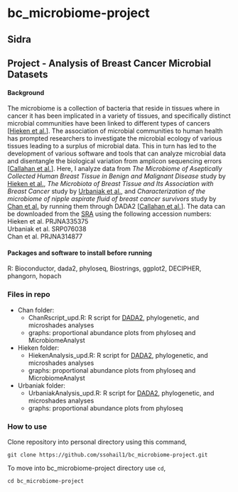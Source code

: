 # bc_microbiome-project
## Sidra 
## Project - Analysis of Breast Cancer Microbial Datasets
#### Background
The microbiome is a collection of bacteria that reside in tissues where in cancer it has been implicated in a variety of tissues, and specifically distinct microbial communities have been linked to different types of cancers [[Hieken et al.](https://www.ncbi.nlm.nih.gov/pmc/articles/PMC4971513/)]. The association of microbial communities to human health has prompted researchers to investigate the microbial ecology of various tissues leading to a surplus of microbial data. This in turn has led to the development of various software and tools that can analyze microbial data and disentangle the biological variation from amplicon sequencing errors [[Callahan et al.](https://www.ncbi.nlm.nih.gov/pmc/articles/PMC4927377/)]. Here, I analyze data from _The Microbiome of Aseptically Collected Human Breast Tissue in Benign and Malignant Disease_ study by [Hieken et al.](https://www.ncbi.nlm.nih.gov/pmc/articles/PMC4971513/),  _The Microbiota of Breast Tissue and Its Association with Breast Cancer_ study by [Urbaniak et al.](https://www.ncbi.nlm.nih.gov/pmc/articles/PMC4968547/), and _Characterization of the microbiome of nipple aspirate fluid of breast cancer survivors_ study by [Chan et al.](https://www.nature.com/articles/srep28061) by running them through DADA2 [[Callahan et al.](https://www.ncbi.nlm.nih.gov/pmc/articles/PMC4927377/)]. The data can be downloaded from the [SRA](https://www.ncbi.nlm.nih.gov/sra) using the following accession numbers:  
Hieken et al. PRJNA335375  
Urbaniak et al. SRP076038  
Chan et al. PRJNA314877

#### Packages and software to install before running
R: Bioconductor, dada2, phyloseq, Biostrings, ggplot2, DECIPHER, phangorn, hopach
### Files in repo
- Chan folder:
  - ChanRscript_upd.R: R script for [DADA2](https://benjjneb.github.io/dada2/tutorial.html), phylogenetic, and microshades analyses
  - graphs: proportional abundance plots from phyloseq and MicrobiomeAnalyst
- Hieken folder:
  - HiekenAnalysis_upd.R: R script for [DADA2](https://benjjneb.github.io/dada2/tutorial.html), phylogenetic, and microshades analyses
  - graphs: proportional abundance plots from phyloseq and MicrobiomeAnalyst
- Urbaniak folder:
  - UrbaniakAnalysis_upd.R: R script for [DADA2](https://benjjneb.github.io/dada2/tutorial.html), phylogenetic, and microshades analyses
  - graphs: proportional abundance plots from phyloseq

### How to use
Clone repository into personal directory using this command,  
```
git clone https://github.com/ssohail1/bc_microbiome-project.git
```


To move into bc_microbiome-project directory use `cd`,  
```
cd bc_microbiome-project
```
